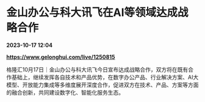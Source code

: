 # 金山办公与科大讯飞在AI等领域达成战略合作

**2023-10-17 12:04**

**https://www.gelonghui.com/live/1250815**

格隆汇10月17日｜金山办公与科大讯飞今日宣布达成战略合作，双方将在既有合作基础上，继续发挥各自技术和产品优势，在数字办公产品、行业解决方案、AI大模型、开放能力集成等多维度展开深度合作，促进双方在技术、产品、方案等方面的融合创新，共同建设数字化、智能化服务生态。
